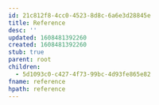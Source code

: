 ```yaml
---
id: 21c812f8-4cc0-4523-8d8c-6a6e3d28845e
title: Reference
desc: ''
updated: 1608481392260
created: 1608481392260
stub: true
parent: root
children:
  - 5d1093c0-c427-4f73-99bc-4d93fe865e82
fname: reference
hpath: reference
---
```



